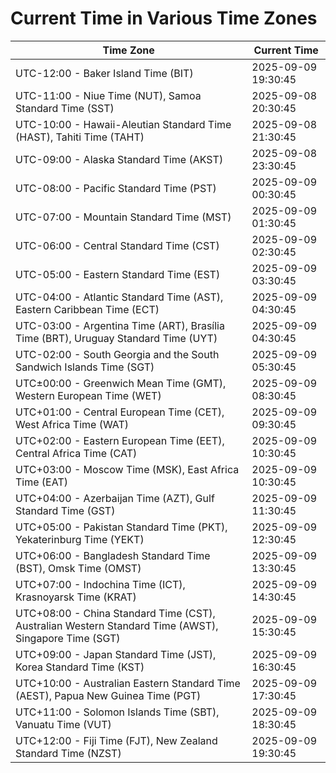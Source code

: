 # Current Time in Various Time Zones

| Time Zone | Current Time |
|-----------|--------------|
| UTC-12:00 - Baker Island Time (BIT) | 2025-09-09 19:30:45 |
| UTC-11:00 - Niue Time (NUT), Samoa Standard Time (SST) | 2025-09-08 20:30:45 |
| UTC-10:00 - Hawaii-Aleutian Standard Time (HAST), Tahiti Time (TAHT) | 2025-09-08 21:30:45 |
| UTC-09:00 - Alaska Standard Time (AKST) | 2025-09-08 23:30:45 |
| UTC-08:00 - Pacific Standard Time (PST) | 2025-09-09 00:30:45 |
| UTC-07:00 - Mountain Standard Time (MST) | 2025-09-09 01:30:45 |
| UTC-06:00 - Central Standard Time (CST) | 2025-09-09 02:30:45 |
| UTC-05:00 - Eastern Standard Time (EST) | 2025-09-09 03:30:45 |
| UTC-04:00 - Atlantic Standard Time (AST), Eastern Caribbean Time (ECT) | 2025-09-09 04:30:45 |
| UTC-03:00 - Argentina Time (ART), Brasília Time (BRT), Uruguay Standard Time (UYT) | 2025-09-09 04:30:45 |
| UTC-02:00 - South Georgia and the South Sandwich Islands Time (SGT) | 2025-09-09 05:30:45 |
| UTC±00:00 - Greenwich Mean Time (GMT), Western European Time (WET) | 2025-09-09 08:30:45 |
| UTC+01:00 - Central European Time (CET), West Africa Time (WAT) | 2025-09-09 09:30:45 |
| UTC+02:00 - Eastern European Time (EET), Central Africa Time (CAT) | 2025-09-09 10:30:45 |
| UTC+03:00 - Moscow Time (MSK), East Africa Time (EAT) | 2025-09-09 10:30:45 |
| UTC+04:00 - Azerbaijan Time (AZT), Gulf Standard Time (GST) | 2025-09-09 11:30:45 |
| UTC+05:00 - Pakistan Standard Time (PKT), Yekaterinburg Time (YEKT) | 2025-09-09 12:30:45 |
| UTC+06:00 - Bangladesh Standard Time (BST), Omsk Time (OMST) | 2025-09-09 13:30:45 |
| UTC+07:00 - Indochina Time (ICT), Krasnoyarsk Time (KRAT) | 2025-09-09 14:30:45 |
| UTC+08:00 - China Standard Time (CST), Australian Western Standard Time (AWST), Singapore Time (SGT) | 2025-09-09 15:30:45 |
| UTC+09:00 - Japan Standard Time (JST), Korea Standard Time (KST) | 2025-09-09 16:30:45 |
| UTC+10:00 - Australian Eastern Standard Time (AEST), Papua New Guinea Time (PGT) | 2025-09-09 17:30:45 |
| UTC+11:00 - Solomon Islands Time (SBT), Vanuatu Time (VUT) | 2025-09-09 18:30:45 |
| UTC+12:00 - Fiji Time (FJT), New Zealand Standard Time (NZST) | 2025-09-09 19:30:45 |
